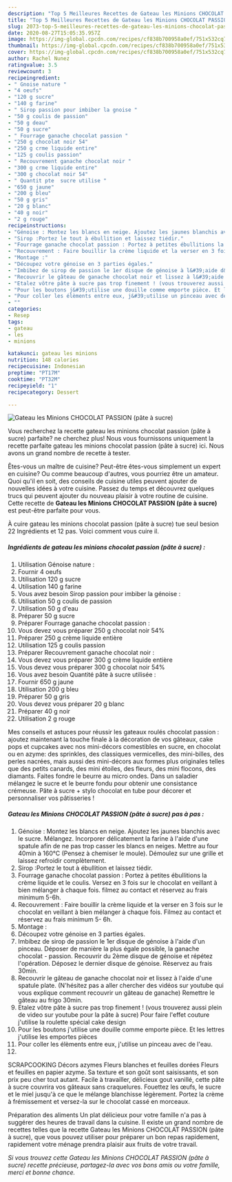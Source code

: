 ```yaml
---
description: "Top 5 Meilleures Recettes de Gateau les Minions CHOCOLAT PASSION (pâte à sucre)"
title: "Top 5 Meilleures Recettes de Gateau les Minions CHOCOLAT PASSION (pâte à sucre)"
slug: 2073-top-5-meilleures-recettes-de-gateau-les-minions-chocolat-passion-pate-a-sucre
date: 2020-08-27T15:05:35.957Z
image: https://img-global.cpcdn.com/recipes/cf838b700958a0ef/751x532cq70/gateau-les-minions-chocolat-passion-pate-a-sucre-photo-principale-de-la-recette.jpg
thumbnail: https://img-global.cpcdn.com/recipes/cf838b700958a0ef/751x532cq70/gateau-les-minions-chocolat-passion-pate-a-sucre-photo-principale-de-la-recette.jpg
cover: https://img-global.cpcdn.com/recipes/cf838b700958a0ef/751x532cq70/gateau-les-minions-chocolat-passion-pate-a-sucre-photo-principale-de-la-recette.jpg
author: Rachel Nunez
ratingvalue: 3.5
reviewcount: 3
recipeingredient:
- " Gnoise nature "
- "4 oeufs"
- "120 g sucre"
- "140 g farine"
- " Sirop passion pour imbiber la gnoise "
- "50 g coulis de passion"
- "50 g deau"
- "50 g sucre"
- " Fourrage ganache chocolat passion "
- "250 g chocolat noir 54"
- "250 g crme liquide entire"
- "125 g coulis passion"
- " Recouvrement ganache chocolat noir "
- "300 g crme liquide entire"
- "300 g chocolat noir 54"
- " Quantit pte  sucre utilise "
- "650 g jaune"
- "200 g bleu"
- "50 g gris"
- "20 g blanc"
- "40 g noir"
- "2 g rouge"
recipeinstructions:
- "Génoise : Montez les blancs en neige. Ajoutez les jaunes blanchis avec le sucre. Mélangez. Incorporer délicatement la farine à l&#39;aide d&#39;une spatule afin de ne pas trop casser les blancs en neiges. Mettre au four 40min à 160°C (Pensez à chemiser le moule). Démoulez sur une grille et laissez refroidir complètement."
- "Sirop :Portez le tout à ébullition et laissez tiédir."
- "Fourrage ganache chocolat passion : Portez à petites ébullitions la crème liquide et le coulis. Versez en 3 fois sur le chocolat en veillant à bien mélanger à chaque fois. filmez au contact et réservez au frais minimum 5-6h."
- "Recouvrement : Faire bouillir la crème liquide et la verser en 3 fois sur le chocolat en veillant à bien mélanger à chaque fois. Filmez au contact et réservez au frais minimum 5- 6h."
- "Montage :"
- "Découpez votre génoise en 3 parties égales."
- "Imbibez de sirop de passion le 1er disque de génoise à l&#39;aide d&#39;un pinceau. Déposer de manière la plus égale possible, la ganache chocolat - passion. Recouvrir du 2ème disque de génoise et répétez l&#39;opération. Déposez le dernier disque de génoise. Réservez au frais 30min."
- "Recouvrir le gâteau de ganache chocolat noir et lissez à l&#39;aide d&#39;une spatule plate. (N&#39;hésitez pas a aller chercher des vidéos sur youtube qui vous explique comment recouvrir un gâteau de ganache) Remettre le gâteau au frigo 30min."
- "Etalez vôtre pâte à sucre pas trop finement ! (vous trouverez aussi plein de video sur youtube pour la pâte à sucre) Pour faire l&#39;effet couture j&#39;utilise la roulette spécial cake design"
- "Pour les boutons j&#39;utilise une douille comme emporte pièce. Et les lettres j&#39;utilise les emportes pièces"
- "Pour coller les élèments entre eux, j&#39;utilise un pinceau avec de l&#39;eau."
- ""
categories:
- Resep
tags:
- gateau
- les
- minions

katakunci: gateau les minions 
nutrition: 148 calories
recipecuisine: Indonesian
preptime: "PT17M"
cooktime: "PT32M"
recipeyield: "1"
recipecategory: Dessert

---
```



![Gateau les Minions CHOCOLAT PASSION (pâte à sucre)](https://img-global.cpcdn.com/recipes/cf838b700958a0ef/751x532cq70/gateau-les-minions-chocolat-passion-pate-a-sucre-photo-principale-de-la-recette.jpg)

Vous recherchez la recette gateau les minions chocolat passion (pâte à sucre) parfaite? ne cherchez plus! Nous vous fournissons uniquement la recette parfaite gateau les minions chocolat passion (pâte à sucre) ici. Nous avons un grand nombre de recette à tester.

Êtes-vous un maître de cuisine? Peut-être êtes-vous simplement un expert en cuisine? Ou comme beaucoup d'autres, vous pourriez être un amateur. Quoi qu'il en soit, des conseils de cuisine utiles peuvent ajouter de nouvelles idées à votre cuisine. Passez du temps et découvrez quelques trucs qui peuvent ajouter du nouveau plaisir à votre routine de cuisine. Cette recette de <strong> Gateau les Minions CHOCOLAT PASSION (pâte à sucre) </strong> est peut-être parfaite pour vous.

<!--inarticleads1-->

À cuire gateau les minions chocolat passion (pâte à sucre) tue seul besion 22 Ingrédients et 12 pas. Voici comment vous cuire il.

##### Ingrédients de gateau les minions chocolat passion (pâte à sucre) :

1. Utilisation  Génoise nature :
1. Fournir 4 oeufs
1. Utilisation 120 g sucre
1. Utilisation 140 g farine
1. Vous avez besoin  Sirop passion pour imbiber la génoise :
1. Utilisation 50 g coulis de passion
1. Utilisation 50 g d&#39;eau
1. Préparer 50 g sucre
1. Préparer  Fourrage ganache chocolat passion :
1. Vous devez vous préparer 250 g chocolat noir 54%
1. Préparer 250 g crème liquide entière
1. Utilisation 125 g coulis passion
1. Préparer  Recouvrement ganache chocolat noir :
1. Vous devez vous préparer 300 g crème liquide entière
1. Vous devez vous préparer 300 g chocolat noir 54%
1. Vous avez besoin  Quantité pâte à sucre utilisée :
1. Fournir 650 g jaune
1. Utilisation 200 g bleu
1. Préparer 50 g gris
1. Vous devez vous préparer 20 g blanc
1. Préparer 40 g noir
1. Utilisation 2 g rouge


Mes conseils et astuces pour réussir les gateaux roulés chocolat passion : ajoutez maintenant la touche finale à la décoration de vos gâteaux, cake pops et cupcakes avec nos mini-décors comestibles en sucre, en chocolat ou en azyme: des sprinkles, des classiques vermicelles, des mini-billes, des perles nacrées, mais aussi des mini-décors aux formes plus originales telles que des petits canards, des mini étoiles, des fleurs, des mini flocons, des diamants. Faites fondre le beurre au micro ondes. Dans un saladier mélangez le sucre et le beurre fondu pour obtenir une consistance crémeuse. Pâte à sucre + stylo chocolat en tube pour décorer et personnaliser vos pâtisseries ! 

<!--inarticleads2-->

##### Gateau les Minions CHOCOLAT PASSION (pâte à sucre) pas à pas :

1. Génoise : Montez les blancs en neige. Ajoutez les jaunes blanchis avec le sucre. Mélangez. Incorporer délicatement la farine à l&#39;aide d&#39;une spatule afin de ne pas trop casser les blancs en neiges. Mettre au four 40min à 160°C (Pensez à chemiser le moule). Démoulez sur une grille et laissez refroidir complètement.
1. Sirop :Portez le tout à ébullition et laissez tiédir.
1. Fourrage ganache chocolat passion : Portez à petites ébullitions la crème liquide et le coulis. Versez en 3 fois sur le chocolat en veillant à bien mélanger à chaque fois. filmez au contact et réservez au frais minimum 5-6h.
1. Recouvrement : Faire bouillir la crème liquide et la verser en 3 fois sur le chocolat en veillant à bien mélanger à chaque fois. Filmez au contact et réservez au frais minimum 5- 6h.
1. Montage :
1. Découpez votre génoise en 3 parties égales.
1. Imbibez de sirop de passion le 1er disque de génoise à l&#39;aide d&#39;un pinceau. Déposer de manière la plus égale possible, la ganache chocolat - passion. Recouvrir du 2ème disque de génoise et répétez l&#39;opération. Déposez le dernier disque de génoise. Réservez au frais 30min.
1. Recouvrir le gâteau de ganache chocolat noir et lissez à l&#39;aide d&#39;une spatule plate. (N&#39;hésitez pas a aller chercher des vidéos sur youtube qui vous explique comment recouvrir un gâteau de ganache) Remettre le gâteau au frigo 30min.
1. Etalez vôtre pâte à sucre pas trop finement ! (vous trouverez aussi plein de video sur youtube pour la pâte à sucre) Pour faire l&#39;effet couture j&#39;utilise la roulette spécial cake design
1. Pour les boutons j&#39;utilise une douille comme emporte pièce. Et les lettres j&#39;utilise les emportes pièces
1. Pour coller les élèments entre eux, j&#39;utilise un pinceau avec de l&#39;eau.
1. 


SCRAPCOOKING Décors azymes Fleurs blanches et feuilles dorées Fleurs et feuilles en papier azyme. Sa texture et son goût sont saisissants, et son prix peu cher tout autant. Facile à travailler, délicieux gout vanillé, cette pâte à sucre couvrira vos gâteaux sans craquelures. Fouettez les œufs, le sucre et le miel jusqu&#39;à ce que le mélange blanchisse légèrement. Portez la crème à frémissement et versez-la sur le chocolat cassé en morceaux. 

<!--inarticleads1-->

<p>
Préparation des aliments Un plat délicieux pour votre famille n'a pas à suggérer des heures de travail dans la cuisine. Il existe un grand nombre de recettes telles que la recette Gateau les Minions CHOCOLAT PASSION (pâte à sucre), que vous pouvez utiliser pour préparer un bon repas rapidement, rapidement votre ménage prendra plaisir aux fruits de votre travail.
</p>

<p>
<i>Si vous trouvez cette Gateau les Minions CHOCOLAT PASSION (pâte à sucre) recette précieuse, partagez-la avec vos bons amis ou votre famille, merci et bonne chance.</i>
</p>
